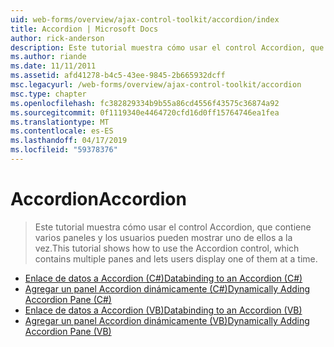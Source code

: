 ```yaml
---
uid: web-forms/overview/ajax-control-toolkit/accordion/index
title: Accordion | Microsoft Docs
author: rick-anderson
description: Este tutorial muestra cómo usar el control Accordion, que contiene varios paneles y los usuarios pueden mostrar uno de ellos a la vez.
ms.author: riande
ms.date: 11/11/2011
ms.assetid: afd41278-b4c5-43ee-9845-2b665932dcff
msc.legacyurl: /web-forms/overview/ajax-control-toolkit/accordion
msc.type: chapter
ms.openlocfilehash: fc382829334b9b55a86cd4556f43575c36874a92
ms.sourcegitcommit: 0f1119340e4464720cfd16d0ff15764746ea1fea
ms.translationtype: MT
ms.contentlocale: es-ES
ms.lasthandoff: 04/17/2019
ms.locfileid: "59378376"
---
```

# <a name="accordion"></a><span data-ttu-id="5b36f-103">Accordion</span><span class="sxs-lookup"><span data-stu-id="5b36f-103">Accordion</span></span>

> <span data-ttu-id="5b36f-104">Este tutorial muestra cómo usar el control Accordion, que contiene varios paneles y los usuarios pueden mostrar uno de ellos a la vez.</span><span class="sxs-lookup"><span data-stu-id="5b36f-104">This tutorial shows how to use the Accordion control, which contains multiple panes and lets users display one of them at a time.</span></span>


- [<span data-ttu-id="5b36f-105">Enlace de datos a Accordion (C#)</span><span class="sxs-lookup"><span data-stu-id="5b36f-105">Databinding to an Accordion (C#)</span></span>](databinding-to-an-accordion-cs.md)
- [<span data-ttu-id="5b36f-106">Agregar un panel Accordion dinámicamente (C#)</span><span class="sxs-lookup"><span data-stu-id="5b36f-106">Dynamically Adding Accordion Pane (C#)</span></span>](dynamically-adding-an-accordion-pane-cs.md)
- [<span data-ttu-id="5b36f-107">Enlace de datos a Accordion (VB)</span><span class="sxs-lookup"><span data-stu-id="5b36f-107">Databinding to an Accordion (VB)</span></span>](databinding-to-an-accordion-vb.md)
- [<span data-ttu-id="5b36f-108">Agregar un panel Accordion dinámicamente (VB)</span><span class="sxs-lookup"><span data-stu-id="5b36f-108">Dynamically Adding Accordion Pane (VB)</span></span>](dynamically-adding-an-accordion-pane-vb.md)
